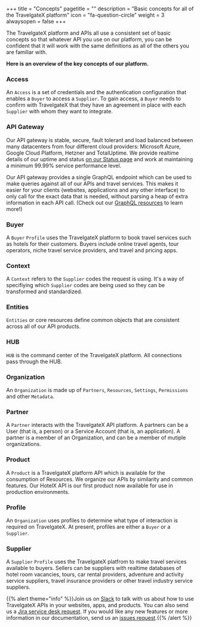 +++
title = "Concepts"
pagetitle = ""
description = "Basic concepts for all of the TravelgateX platform"
icon = "fa-question-circle" 
weight = 3
alwaysopen = false
+++

The TravelgateX platform and APIs all use a consistent set of basic concepts so that whatever API you use on our platform, you can be confident that it will work with the same definitions as all of the others you are familiar with. 

**Here is an overview of the key concepts of our platform.**

### Access
An `Access` is a set of credentials and the authentication configuration that enables a `Buyer` to access a `Supplier`. To gain access, a `Buyer` needs to confirm with TravelgateX that they have an agreement in place with each `Supplier` with whom they want to integrate.

### API Gateway
Our API gateway is stable, secure, fault tolerant and load balanced between many datacenters from four different cloud providers: Microsoft Azure, Google Cloud Platform, Hetzner and TotalUptime. We provide realtime details of our uptime and status <a href="http://status.travelgatex.com/">on our Status page</a> and work at maintaining a minimum 99.99% service performance level.

Our API gateway provides a single GraphQL endpoint which can be used to make queries against all of our APIs and travel services. This makes it easier for your clients (websites, applications and any other interface) to only call for the exact data that is needed, without parsing a heap of extra information in each API call. (Check out our <a href="https://docs.travelgatex.com/learning-graphql/">GraphQL resources</a> to learn more!)

### Buyer
A `Buyer` `Profile` uses the TravelgateX platform to book travel services such as hotels for their customers. Buyers include online travel agents, tour operators, niche travel service providers, and travel and pricing apps.

### Context
A `Context` refers to the `Supplier` codes the request is using. It's a way of specifiying which `Supplier` codes are being used so they can be transformed and standardized.

### Entities
`Entities` or core resources define common objects that are consistent across all of our API products.

### HUB
`HUB` is the command center of the TravelgateX platform. All connections pass through the HUB.

### Organization
An `Organization` is made up of `Partners`, `Resources`, `Settings`, `Permissions` and other `Metadata`.

### Partner
A `Partner` interacts with the TravelgateX API platform. A partners can be a User (that is, a person) or a Service Account (that is, an application). A partner is a member of an Organization, and can be a member of mutiple organizations.

### Product
A `Product` is a TravelgateX platform API which is available for the consumption of Resources. We organize our APIs by similarity and common features. Our HotelX API is our first product now available for use in production environments.

### Profile
An `Organization` uses profiles to determine what type of interaction is required on TravelgateX. At present, profiles are either a `Buyer` or a `Supplier`.

### Supplier
 A `Supplier` `Profile` uses the TravelgateX platfrom to make travel services available to buyers. Sellers can be suppliers with realtime databases of hotel room vacancies, tours, car rental providers, adventure and activity service suppliers, travel insurance providers or other travel industry service suppliers.
 
 {{% alert theme="info" %}}Join us on [Slack](https://slack.travelgatex.com/) to talk with us about how to use TravelgateX APIs in your websites, apps, and products. 
 You can also send us a [Jira service desk request](https://xmltravelgate.atlassian.net/servicedesk/customer/portal/7). 
 If you would like any new features or more information in our documentation, send us an [issues request](https://github.com/travelgateX/Issue-tracker).{{% /alert %}}
